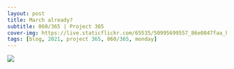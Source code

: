 ```yaml
---
layout: post
title: March already?
subtitle: 060/365 | Project 365
cover-img: https://live.staticflickr.com/65535/50995699557_86e0047faa_h.jpg
tags: [blog, 2021, project 365, 060/365, monday]
---
```

<style>
  .intro-header.big-img {
    background-position:center }
</style>
<p class="post-img-wrap">
  <img src="https://live.staticflickr.com/65535/50993442313_5465fd1f6f_h.jpg">
</p>
